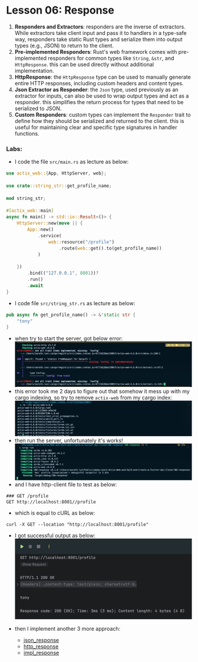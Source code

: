 # Lesson 06: Response

1. **Responders and Extractors**: responders are the inverse of extractors. While extractors take client input and pass it to handlers in a type-safe way, responders take static Rust types and serialize them into output types (e.g., JSON) to return to the client.
2. **Pre-implemented Responders**: Rust's web framework comes with pre-implemented responders for common types like `String`, `&str`, and `HttpResponse`. this can be used directly without additional implementation.
3. **HttpResponse**: the `HttpResponse` type can be used to manually generate entire HTTP responses, including custom headers and content types.
4. **Json Extractor as Responder**: the `Json` type, used previously as an extractor for inputs, can also be used to wrap output types and act as a responder. this simplifies the return process for types that need to be serialized to JSON.
5. **Custom Responders**: custom types can implement the `Responder` trait to define how they should be serialized and returned to the client. this is useful for maintaining clear and specific type signatures in handler functions.

### Labs:

- I code the file `src/main.rs` as lecture as below:
```rust
use actix_web::{App, HttpServer, web};

use crate::string_str::get_profile_name;

mod string_str;

#[actix_web::main]
async fn main() -> std::io::Result<()> {
    HttpServer::new(move || {
        App::new()
            .service(
                web::resource("/profile")
                    .route(web::get().to(get_profile_name))
            )

    })
        .bind(("127.0.0.1", 8001))?
        .run()
        .await
}
```

- I code file `src/string_str.rs` as lecture as below:
```rust
pub async fn get_profile_name() -> &'static str {
    "tony"
}
```

- when try to start the server, got below error:
![01-error.png](./images/01-error.png)
- this error took me 2 days to figure out that somehow it mess up with my cargo indexing, so try to remove `actix-web` from my cargo index:
![02-remove-index.png](./images/02-remove-index.png)
- then run the server, unfortunately it's works!
![03-run-successful.png](./images/03-run-successful.png)
- and I have http-client file to test as below:
```http request
### GET /profile
GET http://localhost:8001//profile
```
- which is equal to cURL as below:
```shell
curl -X GET --location "http://localhost:8001/profile"
```
- I got successful output as below:
![04-test-successful.png](./images/04-test-successful.png)

- then I implement another 3 more approach:
  - [json_response](./src/json_response.rs)
  - [http_response](./src/http_response.rs)
  - [impl_response](./src/impl_response.rs)
